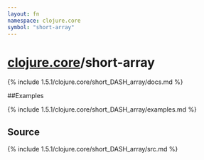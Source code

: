 ```yaml
---
layout: fn
namespace: clojure.core
symbol: "short-array"
---
```


# [clojure.core](../)/short-array

{% include 1.5.1/clojure.core/short_DASH_array/docs.md %}

##Examples

{% include 1.5.1/clojure.core/short_DASH_array/examples.md %}
## Source
{% include 1.5.1/clojure.core/short_DASH_array/src.md %}

